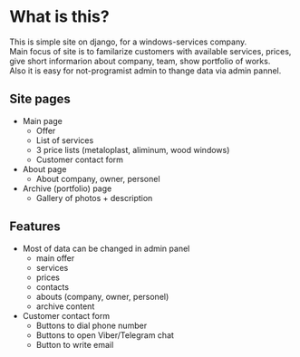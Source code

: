 # What is this?
This is simple site on django, for a windows-services company.   
Main focus of site is to familarize customers with available services, prices, give short informarion about company, team, show portfolio of works.   
Also it is easy for not-programist admin to thange data via admin pannel. 
## Site pages
- Main page
    - Offer
    - List of services
    - 3 price lists (metaloplast, aliminum, wood windows)
    - Customer contact form
- About page
    - About company, owner, personel
- Archive (portfolio) page
    - Gallery of photos + description
## Features
- Most of data can be changed in admin panel
    - main offer
    - services
    - prices
    - contacts
    - abouts (company, owner, personel)
    - archive content
- Customer contact form
    - Buttons to dial phone number
    - Buttons to open Viber/Telegram chat
    - Button to write email